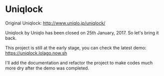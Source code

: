 # Uniqlock

Original Uniqlock: http://www.uniqlo.jp/uniqlock/

Uniqlock by Uniqlo has been closed on 25th January, 2017. So let's bring it back.

This project is still at the early stage, you can check the latest demo: https://uniqlock.lolago.now.sh

I'll add the documentation and refactor the project to make codes much more dry after the demo was completed.
